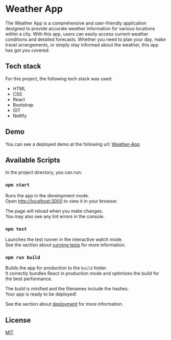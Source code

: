 # Weather App

The Weather App is a comprehensive and user-friendly application designed to provide accurate weather information for various locations within a city. With this app, users can easily access current weather conditions and detailed forecasts. Whether you need to plan your day, make travel arrangements, or simply stay informed about the weather, this app has got you covered.

## Tech stack

For this project, the following tech stack was used:

- HTML
- CSS
- React
- Bootstrap
- GIT
- Netlify

## Demo

You can see a deployed demo at the following url:
[Weather-App](https://papaya-cendol-1e7402.netlify.app/)

## Available Scripts

In the project directory, you can run:

### `npm start`

Runs the app in the development mode.\
Open [http://localhost:3000](http://localhost:3000) to view it in your browser.

The page will reload when you make changes.\
You may also see any lint errors in the console.

### `npm test`

Launches the test runner in the interactive watch mode.\
See the section about [running tests](https://facebook.github.io/create-react-app/docs/running-tests) for more information.

### `npm run build`

Builds the app for production to the `build` folder.\
It correctly bundles React in production mode and optimizes the build for the best performance.

The build is minified and the filenames include the hashes.\
Your app is ready to be deployed!

See the section about [deployment](https://facebook.github.io/create-react-app/docs/deployment) for more information.

## License

[MIT](https://opensource.org/license/mit/)
